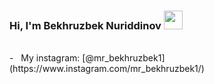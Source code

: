 ### Hi, I'm Bekhruzbek Nuriddinov <img src="https://media1.giphy.com/media/v1.Y2lkPTc5MGI3NjExMzd0cHlmM2gwaThhNGZmN3duanBra204eTBtcGRsenNscm50bHh6bCZlcD12MV9pbnRlcm5hbF9naWZfYnlfaWQmY3Q9cw/dZCGUOirHnh49N03TF/giphy.gif" width="30px">
<br />
- &nbsp; My instagram: [@mr_bekhruzbek1](https://www.instagram.com/mr_bekhruzbek1/)
